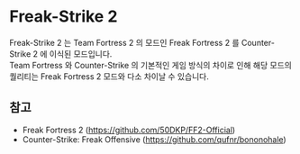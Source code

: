 # Freak-Strike 2

Freak-Strike 2 는 Team Fortress 2 의 모드인 Freak Fortress 2 를 Counter-Strike 2 에 이식된 모드입니다.  
Team Fortress 와 Counter-Strike 의 기본적인 게임 방식의 차이로 인해 해당 모드의 퀄리티는 Freak Fortress 2 모드와 다소 차이날 수 있습니다.

## 참고
 - Freak Fortress 2 (https://github.com/50DKP/FF2-Official)
 - Counter-Strike: Freak Offensive (https://github.com/qufnr/bononohale)
